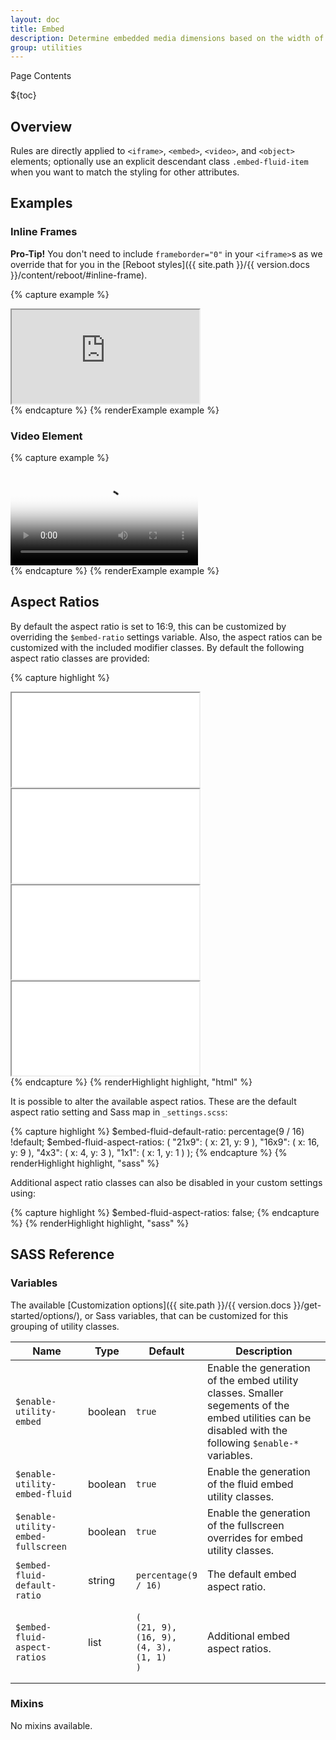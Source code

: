 ```yaml
---
layout: doc
title: Embed
description: Determine embedded media dimensions based on the width of their containing block by creating an intrinsic ratio that will scale on any device.
group: utilities
---
```


<div class="h3 cf-toc-header">Page Contents</div>

${toc}

## Overview

Rules are directly applied to `<iframe>`, `<embed>`, `<video>`, and `<object>` elements; optionally use an explicit descendant class `.embed-fluid-item` when you want to match the styling for other attributes.

## Examples

### Inline Frames

**Pro-Tip!** You don't need to include `frameborder="0"` in your `<iframe>`s as we override that for you in the [Reboot styles]({{ site.path }}/{{ version.docs }}/content/reboot/#inline-frame).

{% capture example %}
<div class="embed-fluid embed-fluid-16x9">
  <iframe class="embed-fluid-item" src="https://www.youtube.com/embed/MbGkL06EU90?rel=0" title="YouTube video" allowfullscreen></iframe>
</div>
{% endcapture %}
{% renderExample example %}

### Video Element

{% capture example %}
<div class="embed-fluid">
  <video poster="{{ site.path }}/assets/{{ version.docs }}/video/niagara_falls.jpg" controls>
    <source src="{{ site.path }}/assets/{{ version.docs }}/video/niagara_falls.mp4">
    <track src="{{ site.path }}/assets/{{ version.docs }}/video/niagara_falls-en.vtt" label="English" kind="subtitles" srclang="en" default />
  </video>
</div>
{% endcapture %}
{% renderExample example %}

## Aspect Ratios

By default the aspect ratio is set to 16:9, this can be customized by overriding the `$embed-ratio` settings variable.  Also, the aspect ratios can be customized with the included modifier classes. By default the following aspect ratio classes are provided:

{% capture highlight %}
<!-- 21:9 aspect ratio -->
<div class="embed-fluid embed-fluid-21x9">
  <iframe class="embed-fluid-item" src="..."></iframe>
</div>

<!-- 16:9 aspect ratio -->
<div class="embed-fluid embed-fluid-16x9">
  <iframe class="embed-fluid-item" src="..."></iframe>
</div>

<!-- 4:3 aspect ratio -->
<div class="embed-fluid embed-fluid-4x3">
  <iframe class="embed-fluid-item" src="..."></iframe>
</div>

<!-- 1:1 aspect ratio -->
<div class="embed-fluid embed-fluid-1x1">
  <iframe class="embed-fluid-item" src="..."></iframe>
</div>
{% endcapture %}
{% renderHighlight highlight, "html" %}

It is possible to alter the available aspect ratios. These are the default aspect ratio setting and Sass map in `_settings.scss`:

{% capture highlight %}
$embed-fluid-default-ratio: percentage(9 / 16) !default;
$embed-fluid-aspect-ratios: (
  "21x9": (
    x: 21,
    y: 9
  ),
  "16x9": (
    x: 16,
    y: 9
  ),
  "4x3": (
    x: 4,
    y: 3
  ),
  "1x1": (
    x: 1,
    y: 1
  )
);
{% endcapture %}
{% renderHighlight highlight, "sass" %}

Additional aspect ratio classes can also be disabled in your custom settings using:

{% capture highlight %}
$embed-fluid-aspect-ratios: false;
{% endcapture %}
{% renderHighlight highlight, "sass" %}

## SASS Reference

### Variables

The available [Customization options]({{ site.path }}/{{ version.docs }}/get-started/options/), or Sass variables, that can be customized for this grouping of utility classes.

<div class="table-scroll">
  <table class="table table-bordered table-striped">
    <thead>
      <tr>
        <th style="width: 100px;">Name</th>
        <th style="width: 50px;">Type</th>
        <th style="width: 50px;">Default</th>
        <th>Description</th>
      </tr>
    </thead>
    <tbody>
      <tr>
        <td><code>$enable-utility-embed</code></td>
        <td>boolean</td>
        <td><code>true</code></td>
        <td>
          Enable the generation of the embed utility classes.
          Smaller segements of the embed utilities can be disabled with the following <code>$enable-*</code> variables.
        </td>
      </tr>
      <tr>
        <td><code>$enable-utility-embed-fluid</code></td>
        <td>boolean</td>
        <td><code>true</code></td>
        <td>
          Enable the generation of the fluid embed utility classes.
        </td>
      </tr>
      <tr>
        <td><code>$enable-utility-embed-fullscreen</code></td>
        <td>boolean</td>
        <td><code>true</code></td>
        <td>
          Enable the generation of the fullscreen overrides for embed utility classes.
        </td>
      </tr>
      <tr>
        <td><code>$embed-fluid-default-ratio</code></td>
        <td>string</td>
        <td><code>percentage(9 / 16)</code></td>
        <td>
          The default embed aspect ratio.
        </td>
      </tr>
      <tr>
        <td><code>$embed-fluid-aspect-ratios</code></td>
        <td>list</td>
        <td><pre><code>(
(21, 9),
(16, 9),
(4, 3),
(1, 1)
)</code></pre>
        </td>
        <td>
          Additional embed aspect ratios.
        </td>
      </tr>
    </tbody>
  </table>
</div>

### Mixins

No mixins available.

